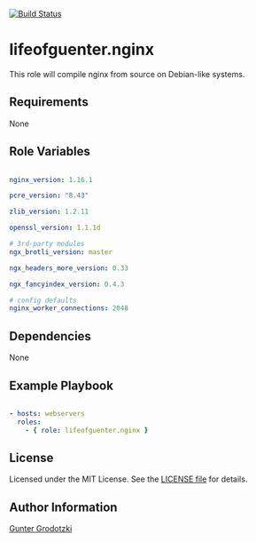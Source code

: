 [![Build Status](https://travis-ci.org/lifeofguenter/ansible-role-nginx.svg?branch=master)](https://travis-ci.org/lifeofguenter/ansible-role-nginx)

# lifeofguenter.nginx

This role will compile nginx from source on Debian-like systems.

## Requirements

None

## Role Variables

```yaml

nginx_version: 1.16.1

pcre_version: "8.43"

zlib_version: 1.2.11

openssl_version: 1.1.1d

# 3rd-party modules
ngx_brotli_version: master

ngx_headers_more_version: 0.33

ngx_fancyindex_version: 0.4.3

# config defaults
nginx_worker_connections: 2048

```

## Dependencies

None

## Example Playbook

```yaml

- hosts: webservers
  roles:
    - { role: lifeofguenter.nginx }
```

## License

Licensed under the MIT License. See the [LICENSE file](LICENSE) for details.

## Author Information

[Gunter Grodotzki](https://lifeofguenter.de)
